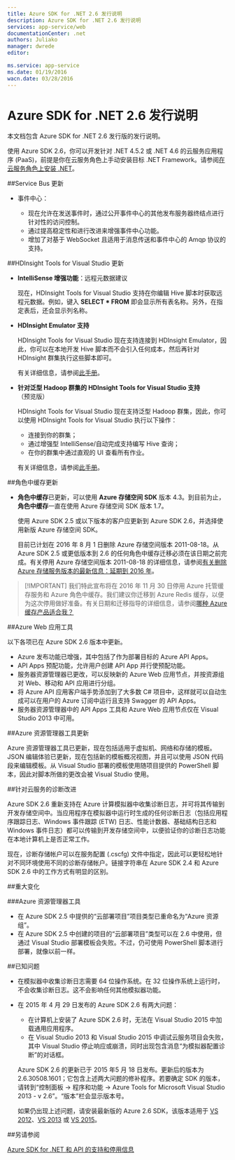 ```yaml
---
title: Azure SDK for .NET 2.6 发行说明
description: Azure SDK for .NET 2.6 发行说明
services: app-service/web
documentationCenter: .net
authors: Juliako
manager: dwrede
editor: 

ms.service: app-service
ms.date: 01/19/2016
wacn.date: 03/28/2016
---
```


# Azure SDK for .NET 2.6 发行说明

本文档包含 Azure SDK for .NET 2.6 发行版的发行说明。

使用 Azure SDK 2.6，你可以开发针对 .NET 4.5.2 或 .NET 4.6 的云服务应用程序 (PaaS)，前提是你在云服务角色上手动安装目标 .NET Framework。请参阅[在云服务角色上安装 .NET](./cloud-services/cloud-services-dotnet-install-dotnet.md)。

##Service Bus 更新

- 事件中心： 

    - 现在允许在发送事件时，通过公开事件中心的其他发布服务器终结点进行针对性的访问控制。
    - 通过提高稳定性和进行改进来增强事件中心功能。
    - 增加了对基于 WebSocket 且适用于消息传送和事件中心的 Amqp 协议的支持。

##HDInsight Tools for Visual Studio 更新

- **IntelliSense 增强功能**：远程元数据建议

    现在，HDInsight Tools for Visual Studio 支持在你编辑 Hive 脚本时获取远程元数据。例如，键入 **SELECT * FROM** 即会显示所有表名称。另外，在指定表后，还会显示列名称。

- **HDInsight Emulator 支持**

    HDInsight Tools for Visual Studio 现在支持连接到 HDInsight Emulator，因此，你可以在本地开发 Hive 脚本而不会引入任何成本，然后再针对 HDInsight 群集执行这些脚本即可。

    有关详细信息，请参阅[此手册](./hdinsight/hdinsight-hadoop-emulator-get-started.md)。

- **针对泛型 Hadoop 群集的 HDInsight Tools for Visual Studio 支持**（预览版）

    HDInsight Tools for Visual Studio 现在支持泛型 Hadoop 群集，因此，你可以使用 HDInsight Tools for Visual Studio 执行以下操作：

    - 连接到你的群集； 
    - 通过增强型 IntelliSense/自动完成支持编写 Hive 查询； 
    - 在你的群集中通过直观的 UI 查看所有作业。 

    有关详细信息，请参阅[此手册](./hdinsight/hdinsight-hadoop-emulator-get-started.md)。

##角色中缓存更新

- **角色中缓存**已更新，可以使用 **Azure 存储空间 SDK** 版本 4.3。到目前为止，**角色中缓存**一直在使用 Azure 存储空间 SDK 版本 1.7。

    使用 Azure SDK 2.5 或以下版本的客户应更新到 Azure SDK 2.6，并选择使用新版 Azure 存储空间 SDK。

    目前已计划在 2016 年 8 月 1 日删除 Azure 存储空间版本 2011-08-18。从 Azure SDK 2.5 或更低版本到 2.6 的任何角色中缓存迁移必须在该日期之前完成。有关停用 Azure 存储空间版本 2011-08-18 的详细信息，请参阅[有关删除 Azure 存储服务版本的最新信息：延期到 2016 年](http://blogs.msdn.com/b/windowsazurestorage/archive/2015/10/19/microsoft-azure-storage-service-version-removal-update-extension-to-2016.aspx)。

>[!IMPORTANT] 我们特此宣布将在 2016 年 11 月 30 日停用 Azure 托管缓存服务和 Azure 角色中缓存。我们建议你迁移到 Azure Redis 缓存，以便为这次停用做好准备。有关日期和迁移指导的详细信息，请参阅[哪种 Azure 缓存产品适合我？](./redis-cache/cache-faq.md#which-azure-cache-offering-is-right-for-me)

##Azure Web 应用工具

以下各项已在 Azure SDK 2.6 版本中更新。

- Azure 发布功能已增强，其中包括了作为部署目标的 Azure API Apps。
- API Apps 预配功能，允许用户创建 API App 并行使预配功能。
- 服务器资源管理器已更改，可以反映新的 Azure Web 应用节点，并按资源组对 Web、移动和 API 应用进行分组。
- 将 Azure API 应用客户端手势添加到了大多数 C# 项目中，这样就可以自动生成可以在用户的 Azure 订阅中运行且支持 Swagger 的 API Apps。
- 服务器资源管理器中的 API Apps 工具和 Azure Web 应用节点仅在 Visual Studio 2013 中可用。 

##Azure 资源管理器工具更新

Azure 资源管理器工具已更新，现在包括适用于虚拟机、网络和存储的模板。JSON 编辑体验已更新，现在包括新的模板概况视图，并且可以使用 JSON 代码段来编辑模板。从 Visual Studio 部署的模板使用随项目提供的 PowerShell 脚本，因此对脚本所做的更改会被 Visual Studio 使用。

##针对云服务的诊断改进

Azure SDK 2.6 重新支持在 Azure 计算模拟器中收集诊断日志，并可将其传输到开发存储空间中。当应用程序在模拟器中运行时生成的任何诊断日志（包括应用程序跟踪日志、Windows 事件跟踪 (ETW) 日志、性能计数器、基础结构日志和 Windows 事件日志）都可以传输到开发存储空间中，以便验证你的诊断日志功能在本地计算机上是否正常工作。

现在，诊断存储帐户可以在服务配置 (.cscfg) 文件中指定，因此可以更轻松地针对不同环境使用不同的诊断存储帐户。链接字符串在 Azure SDK 2.4 和 Azure SDK 2.6 中的工作方式有明显的区别。

##重大变化

###Azure 资源管理器工具 

- 在 Azure SDK 2.5 中提供的“云部署项目”项目类型已重命名为“Azure 资源组”。
- 在 Azure SDK 2.5 中创建的项目的“云部署项目”类型可以在 2.6 中使用，但通过 Visual Studio 部署模板会失败。不过，仍可使用 PowerShell 脚本进行部署，就像以前一样。

##已知问题

- 在模拟器中收集诊断日志需要 64 位操作系统。在 32 位操作系统上运行时，不会收集诊断日志。这不会影响任何其他模拟器功能。 

- 在 2015 年 4 月 29 日发布的 Azure SDK 2.6 有两大问题：

    - 在计算机上安装了 Azure SDK 2.6 时，无法在 Visual Studio 2015 中加载通用应用程序。
    - 在 Visual Studio 2013 和 Visual Studio 2015 中调试云服务项目会失败，其中 Visual Studio 停止响应或崩溃，同时出现包含消息“为模拟器配置诊断”的对话框。

    Azure SDK 2.6 的更新已于 2015 年5 月 18 日发布。更新后的版本为 2.6.30508.1601；它包含上述两大问题的修补程序。若要确定 SDK 的版本，请转到“控制面板 -> 程序和功能 -> Azure Tools for Microsoft Visual Studio 2013 - v 2.6”。“版本”栏会显示版本号。

    如果仍出现上述问题，请安装最新版的 Azure 2.6 SDK，该版本适用于 [VS 2012](http://go.microsoft.com/fwlink/p/?linkid=323511&clcid=0x409)、[VS 2013](https://www.microsoft.com/web/handlers/webpi.ashx/getinstaller/VWDOrVs2013AzurePack.appids) 或 [VS 2015](http://go.microsoft.com/fwlink/?linkid=518003&clcid=0x409)。

##另请参阅

[Azure SDK for .NET 和 API 的支持和停用信息](https://msdn.microsoft.com/zh-cn/library/azure/dn479282.aspx/)

<!---HONumber=Mooncake_0118_2016-->